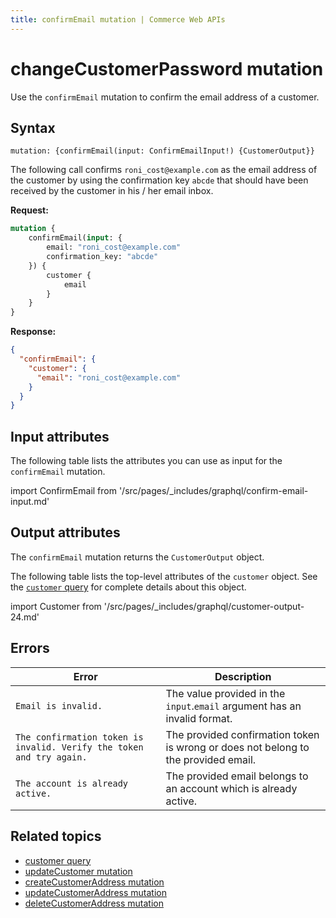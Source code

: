 ```yaml
---
title: confirmEmail mutation | Commerce Web APIs
---
```


# changeCustomerPassword mutation

Use the `confirmEmail` mutation to confirm the email address of a customer.

## Syntax

`mutation: {confirmEmail(input: ConfirmEmailInput!) {CustomerOutput}}`

The following call confirms `roni_cost@example.com` as the email address of the customer by using the confirmation key `abcde` that should have been received by the customer in his / her email inbox.

**Request:**

```graphql
mutation {
    confirmEmail(input: {
        email: "roni_cost@example.com"
        confirmation_key: "abcde"
    }) {
        customer {
            email
        }
    }
}
```

**Response:**

```json
{
  "confirmEmail": {
    "customer": {
      "email": "roni_cost@example.com"
    }
  }
}
```

## Input attributes

The following table lists the attributes you can use as input for the `confirmEmail` mutation.

import ConfirmEmail from '/src/pages/_includes/graphql/confirm-email-input.md'

<ConfirmEmail />

## Output attributes

The `confirmEmail` mutation returns the `CustomerOutput` object.

The following table lists the top-level attributes of the `customer` object. See the [`customer` query](../../customer/queries/customer.md) for complete details about this object.

import Customer from '/src/pages/_includes/graphql/customer-output-24.md'

<Customer />

## Errors

Error | Description
--- | ---
`Email is invalid.` | The value provided in the `input`.`email` argument has an invalid format.
`The confirmation token is invalid. Verify the token and try again.` | The provided confirmation token is wrong or does not belong to the provided email.
`The account is already active.` | The provided email belongs to an account which is already active.

## Related topics

*  [customer query](../queries/customer.md)
*  [updateCustomer mutation](update.md)
*  [createCustomerAddress mutation](create-address.md)
*  [updateCustomerAddress mutation](update-address.md)
*  [deleteCustomerAddress mutation](delete-address.md)